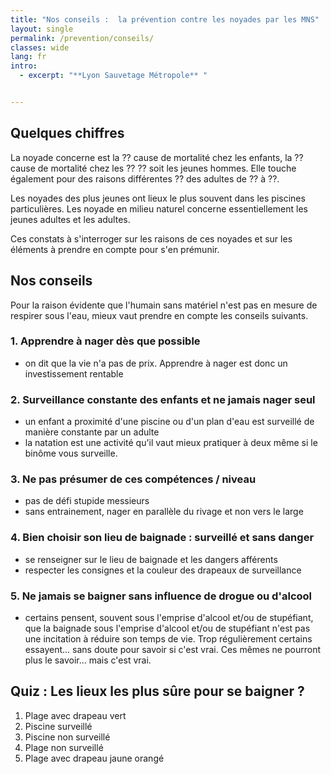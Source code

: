 ```yaml
---
title: "Nos conseils :  la prévention contre les noyades par les MNS"
layout: single
permalink: /prevention/conseils/
classes: wide
lang: fr
intro:
  - excerpt: "**Lyon Sauvetage Métropole** "


---
```


## Quelques chiffres
La noyade concerne est la  ?? cause de mortalité chez les enfants, la ?? cause de mortalité chez les ?? ?? soit les jeunes hommes.
Elle touche également pour des raisons différentes ?? des adultes de ?? à ??.

Les noyades des plus jeunes ont lieux le plus souvent dans les piscines particulières. Les noyade en milieu naturel concerne essentiellement les jeunes adultes et les adultes.

Ces constats à s'interroger sur les raisons de ces noyades et sur les éléments à prendre en compte pour s'en prémunir.

## Nos conseils
Pour la raison évidente que l'humain sans matériel n'est pas en mesure de respirer sous l'eau, mieux vaut prendre en compte les conseils suivants.

### 1. Apprendre à nager dès que possible
- on dit que la vie n'a pas de prix. Apprendre à nager est donc un investissement rentable

### 2. Surveillance constante des enfants et ne jamais nager seul
- un enfant a proximité d'une piscine ou d'un plan d'eau est surveillé de manière constante par un adulte
- la natation est une activité qu'il vaut mieux pratiquer à deux même si le binôme vous surveille.

### 3. Ne pas présumer de ces compétences / niveau
- pas de défi stupide messieurs
- sans entrainement, nager en parallèle du rivage et non vers le large

### 4. Bien choisir son lieu de baignade : surveillé et sans danger
- se renseigner sur le lieu de baignade et les dangers afférents
- respecter les consignes et la couleur des drapeaux de surveillance

### 5. Ne jamais se baigner sans influence de drogue ou d'alcool
- certains pensent, souvent sous l'emprise d'alcool et/ou de stupéfiant, que la baignade sous l'emprise d'alcool et/ou de stupéfiant n'est pas une incitation à réduire son temps de vie. Trop régulièrement certains essayent... sans doute pour savoir si c'est vrai. Ces mêmes ne pourront plus le savoir... mais c'est vrai.

## Quiz : Les lieux les plus sûre pour se baigner ?
1. Plage avec drapeau vert
2. Piscine surveillé
3. Piscine non surveillé
4. Plage non surveillé
5. Plage avec drapeau jaune orangé
